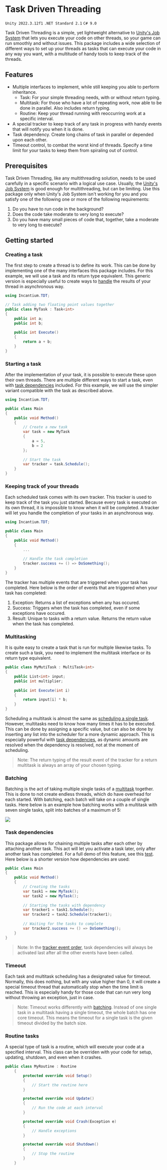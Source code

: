 # Task Driven Threading

`Unity 2022.3.12f1`
`.NET Standard 2.1`
`C# 9.0`

Task Driven Threading is a simple, yet lightweight alternative to 
[Unity's Job System](https://docs.unity3d.com/Manual/JobSystem.html) that lets you execute your code on other threads, 
so your game can run smoothly and without issues. This package includes a wide selection of different ways to set up 
your threads as tasks that can execute your code in any way you want, with a multitude of handy tools to keep track of 
the threads.

## Features

- Multiple interfaces to implement, while still keeping you able to perform inheritance.
  - Task: For your simple threading needs, with or without return typing.
  - Multitask: For those who have a lot of repeating work, now able to be done in parallel. Also includes return typing.
  - Routine: Keep your thread running with reoccurring work at a specific interval.
- A special tracker to keep track of any task in progress with handy events that will notify you when it is done.
- Task dependency. Create long chains of task in parallel or depended upon each other.
- Timeout control, to combat the worst kind of threads. Specify a time limit for your tasks to keep them from spiraling 
  out of control.

## Prerequisites

Task Driven Threading, like any multithreading solution, needs to be used carefully in a specific scenario with a
logical use case. Usually, the [Unity's Job System](https://docs.unity3d.com/Manual/JobSystem.html) is good enough for
multithreading, but can be limiting. Use this package only when Unity's Job System isn't working for you and you 
satisfy one of the following one or more of the following requirements:

1. Do you have to run code in the background?
2. Does the code take moderate to very long to execute?
3. Do you have many small pieces of code that, together, take a moderate to very long to execute?

## Getting started

### Creating a task

The first step to create a thread is to define its work. This can be done by implementing one of the many interfaces 
this package includes. For this example, we will use a task and its return type equivalent. This generic version is 
especially useful to create ways to [handle](#keeping-track-of-your-threads) the results of your thread in asynchronous 
way.

```csharp
using Incantium.TDT;

// Task adding two floating point values together
public class MyTask : Task<int>
{
    public int a;
    public int b;
    
    public int Execute() 
    {
        return a + b;
    }
}
```

### Starting a task

After the implementation of your task, it is possible to execute these upon their own threads. There are multiple 
different ways to start a task, even with [task dependencies](#task-dependencies) included. For this example, we will 
use the simpler variant compatible with the task as described above.

```csharp
using Incantium.TDT;

public class Main
{
    public void Method() 
    {
        // Create a new task
        var task = new MyTask
        {
            a = 5,
            b = 2
        };
        
        // Start the task
        var tracker = task.Schedule();
    }
}
```

### Keeping track of your threads

Each scheduled task comes with its own tracker. This tracker is used to keep track of the task you just started. Because
every task is executed on its own thread, it is impossible to know when it will be completed. A tracker will let you 
handle the completion of your tasks in an asynchronous way.

```csharp
using Incantium.TDT;

public class Main
{
    public void Method() 
    {
        ...
        
        // Handle the task completion
        tracker.success += () => DoSomething();
    }
}
```

The tracker has multiple events that are triggered when your task has completed. Here below is the order of events that 
are triggered when your task has completed:

1. Exception: Returns a list of exceptions when any has occured.
2. Success: Triggers when the task has completed, even if some exceptions have occured.
3. Result: Unique to tasks with a return value. Returns the return value when the task has completed.

### Multitasking

It is quite easy to create a task that is run for multiple likewise tasks. To create such a task, you need to implement
the multitask interface or its return type equivalent.

```csharp
public class MyMutiTask : MultiTask<int>
{
    public List<int> input;
    public int multiplier;
    
    public int Execute(int i) 
    {
        return input[i] * b;
    }
}
```

Scheduling a multitask is almost the same as [scheduling a single task](#starting-a-task). However, multitasks need to 
know how many times it has to be executed. This can be done by assigning a specific value, but can also be done by 
inserting any list into the scheduler for a more dynamic approach. This is especially powerful with 
[task dependencies](#task-dependencies), as dynamic amounts are resolved when the dependency is resolved, not at the 
moment of scheduling.

> Note: The return typing of the result event of the tracker for a return multitask is always an array of your chosen
> typing.

### Batching

Batching is the act of taking multiple single tasks of a [multitask](#multitasking) together. This is done to not create
endless threads, which do have overhead for each started. With batching, each batch will take on a couple of single 
tasks. Here below is an example how batching works with a multitask with seven single tasks, split into batches of a 
maximum of 5:

![](Documentation~/Batching.png)

### Task dependencies

This package allows for chaining multiple tasks after each other by attaching another task. This act will let you
activate a task later, only after another task has completed. For a full demo of this feature, see this 
[test](Tests/Scenarios/DemonstrationTest.cs). Here below is a shorter version how dependencies are used:

```csharp
public class Main
{
    public void Method() 
    {
        // Creating the tasks
        var task1 = new MyTask();
        var task2 = new MyTask();
        
        // Starting the tasks with dependency
        var tracker1 = task1.Schedule();
        var tracker2 = task2.Schedule(tracker1);
        
        // Waiting for the tasks to complete
        var tracker2.success += () => DoSomething();
    }
}
```

> Note: In the [tracker event order](#keeping-track-of-your-threads), task dependencies will always be activated last 
> after all the other events have been called.

### Timeout

Each task and multitask scheduling has a designated value for timeout. Normally, this does nothing, but with any value
higher than 0, it will create a special timeout thread that automatically stop when the time limit is reached. This
is especially handy for those code that can run very long without throwing an exception, just in case.

> Note: Timeout works differently with [batching](#batching). Instead of one single task in a multitask having a single
> timeout, the whole batch has one core timeout. This means the timeout for a single task is the given timeout divided
> by the batch size.

### Routine tasks

A special type of task is a routine, which will execute your code at a specified interval. This class can be overriden
with your code for setup, updating, shutdown, and even when it crashes.

```csharp
public class MyRoutine : Routine
    {
        protected override void Setup()
        {
            // Start the routine here
        }

        protected override void Update()
        {
            // Run the code at each interval
        }

        protected override void Crash(Exception e)
        {
            // Handle exceptions
        }

        protected override void Shutdown() 
        {
            // Stop the routine
        }
    }
```
